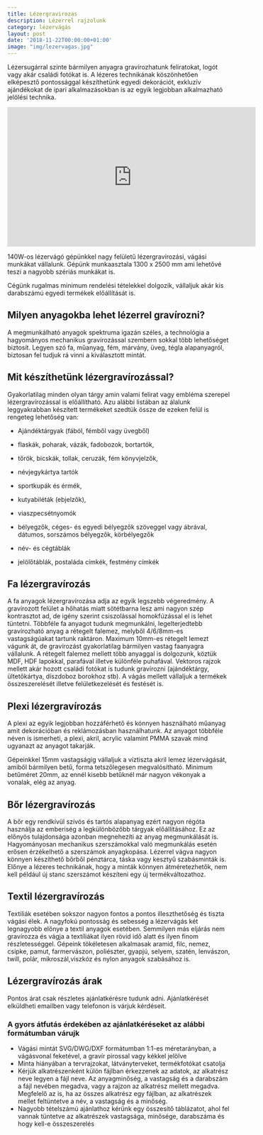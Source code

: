 ```yaml
---
title: Lézergravirozas
description: Lézerrel rajzolunk
category: lézervágás
layout: post
date: '2018-11-22T00:00:00+01:00'
image: "img/lezervagas.jpg"
---
```

Lézersugárral szinte bármilyen anyagra gravírozhatunk feliratokat, logót vagy akár családi fotókat is. A lézeres technikának köszönhetően elképesztő pontossággal készíthetünk egyedi dekorációt, exkluzív ajándékokat de ipari alkalmazásokban is az egyik legjobban alkalmazható jelölési technika.

<iframe width="560" height="315" src="https://www.youtube.com/embed/eww3nH9cKPw" frameborder="0" allow="accelerometer; autoplay; encrypted-media; gyroscope; picture-in-picture" allowfullscreen></iframe>

140W-os lézervágó gépünkkel nagy felületű lézergravírozási, vágási munkákat vállalunk. Gépünk munkaasztala 1300 x 2500 mm ami lehetővé teszi a nagyobb szériás munkákat is.

Cégünk rugalmas minimum rendelési tételekkel dolgozik, vállaljuk akár kis darabszámú egyedi termékek előállítását is.

## Milyen anyagokba lehet lézerrel gravírozni?

A megmunkálható anyagok spektruma igazán széles, a technológia a hagyományos mechanikus gravírozással szembern sokkal több lehetőséget biztosít. Legyen szó fa, műanyag, fém, márvány, üveg, tégla alapanyagról, biztosan fel tudjuk rá vinni a kiválasztott mintát.

## Mit készíthetünk lézergravírozással?

Gyakorlatilag minden olyan tárgy amin valami felirat vagy embléma szerepel lézergravírozással is előállítható. Azu alábbi listában az álalunk leggyakrabban készített termékeket szedtük össze de ezeken felül is rengeteg lehetőség van:

* Ajándéktárgyak (fából, fémből vagy üvegből)

* flaskák, poharak, vázák, fadobozok, bortartók,

* tőrök, bicskák, tollak, ceruzák, fém könyvjelzők,

* névjegykártya tartók

* sportkupák és érmék,

* kutyabiléták (ebjelzők),

* viaszpecsétnyomók

* bélyegzők, céges- és egyedi bélyegzők szöveggel vagy ábrával, dátumos, sorszámos bélyegzők, körbélyegzők

* név- és cégtáblák

* jelölőtáblák, postaláda címkék, festmény címkék


## Fa lézergravírozás

A fa anyagok lézergravírozása adja az egyik legszebb végeredmény.  A gravírozott felület a hőhatás miatt sötétbarna lesz ami nagyon szép kontrasztot ad, de igény szerint csiszolással homokfúzással el is lehet tüntetni. Többféle fa anyagot tudunk megmunkálni, legelterjedtebb gravírozható anyag a rétegelt falemez, melyből 4/6/8mm-es vastagságúakat tartunk raktáron. Maximum 10mm-es rétegelt lemezt vágunk át, de gravírozást gyakorlatilag bármilyen vastag faanyagra vállalunk.
A rétegelt falemez mellett több anyaggal is dolgozunk, köztük MDF, HDF lapokkal, parafával illetve különféle puhafával. Vektoros rajzok mellett akár hozott családi fotókat is tudunk gravírozni (ajándéktárgy, ültetőkártya, díszdoboz borokhoz stb). A vágás mellett vállaljuk a termékek összeszerelését illetve felületkezelését és festését is.



## Plexi lézergravírozás

A plexi az egyik legjobban hozzáférhető és kónnyen használható műanyag amit dekorációban és reklámozásban használhatunk. Az anyagot többféle néven is ismerheti, a  plexi, akril, acrylic valamint PMMA szavak mind ugyanazt az anyagot takarják.

Gépeinkkel 15mm vastagságig vállaljuk a víztiszta akril lemez lézervágását, amiből bármilyen betű, forma tetszőlegesen megvalósítható. Minimum betűméret 20mm, az ennél kisebb betűknél már nagyon vékonyak a vonalak, elég az anyag.



## Bőr lézergravírozás

A bőr egy rendkívül szívós és tartós alapanyag ezért nagyon régóta használja az emberiség a legkülönbözőbb tárgyak előállításához. Ez az előnyös tulajdonsága azonban megnehezíti az anyag megmunkálását is. Hagyományosan mechanikus szerszámokkal való megmunkálás esetén erősen érzékelhető a szerszámok anyagkopása. Lézerrel vágva nagyon könnyen készíthető bőrből pénztárca, táska vagy kesztyű szabásminták is. Előnye a lézeres technikának, hogy a minták könnyen átméretezhetők, nem kell például új stanc szerszámot készíteni egy új termékváltozathoz.



## Textil lézergravírozás

Textiliák esetében sokszor nagyon fontos a pontos illeszthetőség és tiszta vágási élek. A nagyfokú pontosság és sebesség a lézervágás két legnagyobb előnye a textil anyagok esetében. Semmilyen más eljárás nem gravírozza és vágja a textíliákat ilyen rövid idő alatt és ilyen finom részletességgel.
Gépeink tökéletesen alkalmasak aramid, filc, nemez, csipke, pamut, farmervászon, poliészter, gyapjú, selyem, szatén, lenvászon,	twill, polár, mikroszál,viszkóz és nylon	​anyagok szabásához is.



## Lézergravírozás árak

Pontos árat csak részletes ajánlatkérésre tudunk adni. Ajánlatkérését elküldheti emailben vagy telefonon is várjuk kérdéseit.

### A gyors átfutás érdekében az ajánlatkéréseket az alábbi formátumban várujk


* Vágási mintát SVG/DWG/DXF formátumban 1:1-es méretarányban, a vágásvonal feketével, a gravír pirossal vagy kékkel jelölve
* Minta hiányában a tervrajzokat, látványterveket, termékfotókat csatolja
* Kérjük alkatrészenként külön fájlban érkezzenek az adatok, az alkatrész neve legyen a fájl neve. Az anyagminőség, a vastagság és a darabszám a fájl nevében megadva, vagy a rajzon az alkatrész mellett megadva. Megfelelő az is, ha az összes alkatrész egy fájlban, az alkatrészek mellet feltüntetve a név,  a vastagság és a minőség.
* Nagyobb tételszámú ajánlathoz kérünk egy összesítő táblázatot, ahol fel vannak tüntetve az alkatrészek vastagsága, minősége, darabszáma és hogy kell-e összeszerelés
